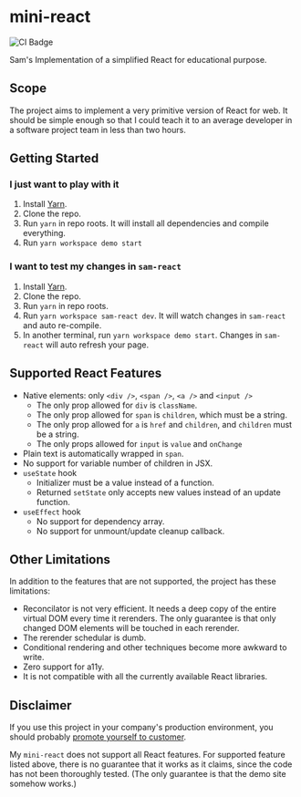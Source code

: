# mini-react

![CI Badge](https://github.com/SamChou19815/mini-react/workflows/CI/badge.svg)

Sam's Implementation of a simplified React for educational purpose.

## Scope

The project aims to implement a very primitive version of React for web. It should be simple enough
so that I could teach it to an average developer in a software project team in less than two hours.

## Getting Started

### I just want to play with it

1. Install [Yarn](https://classic.yarnpkg.com/lang/en/).
2. Clone the repo.
3. Run `yarn` in repo roots. It will install all dependencies and compile everything.
4. Run `yarn workspace demo start`

### I want to test my changes in `sam-react`

1. Install [Yarn](https://classic.yarnpkg.com/lang/en/).
2. Clone the repo.
3. Run `yarn` in repo roots.
4. Run `yarn workspace sam-react dev`. It will watch changes in `sam-react` and auto re-compile.
5. In another terminal, run `yarn workspace demo start`. Changes in `sam-react` will auto refresh
   your page.

## Supported React Features

- Native elements: only `<div />`, `<span />`, `<a />` and `<input />`
  - The only prop allowed for `div` is `className`.
  - The only prop allowed for `span` is `children`, which must be a string.
  - The only prop allowed for `a` is `href` and `children`, and `children` must be a string.
  - The only props allowed for `input` is `value` and `onChange`
- Plain text is automatically wrapped in `span`.
- No support for variable number of children in JSX.
- `useState` hook
  - Initializer must be a value instead of a function.
  - Returned `setState` only accepts new values instead of an update function.
- `useEffect` hook
  - No support for dependency array.
  - No support for unmount/update cleanup callback.

## Other Limitations

In addition to the features that are not supported, the project has these limitations:

- Reconcilator is not very efficient. It needs a deep copy of the entire virtual DOM every time it
  rerenders. The only guarantee is that only changed DOM elements will be touched in each rerender.
- The rerender schedular is dumb.
- Conditional rendering and other techniques become more awkward to write.
- Zero support for a11y.
- It is not compatible with all the currently available React libraries.

## Disclaimer

If you use this project in your company's production environment, you should probably
[promote yourself to customer](https://i.redd.it/qqlqmc8evvt31.jpg).

My `mini-react` does not support all React features. For supported feature listed above, there is no
guarantee that it works as it claims, since the code has not been thoroughly tested. (The only
guarantee is that the demo site somehow works.)
